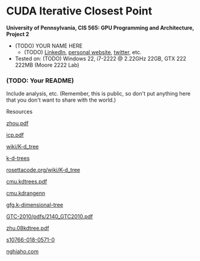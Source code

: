 CUDA Iterative Closest Point
======================

**University of Pennsylvania, CIS 565: GPU Programming and Architecture, Project 2**

* (TODO) YOUR NAME HERE
  * (TODO) [LinkedIn](), [personal website](), [twitter](), etc.
* Tested on: (TODO) Windows 22, i7-2222 @ 2.22GHz 22GB, GTX 222 222MB (Moore 2222 Lab)

### (TODO: Your README)

Include analysis, etc. (Remember, this is public, so don't put
anything here that you don't want to share with the world.)

Resources

[zhou.pdf](http://delivery.acm.org/10.1145/1410000/1409079/a126-zhou.pdf?ip=158.130.58.68&id=1409079&acc=ACTIVE%20SERVICE&key=A792924B58C015C1%2E18947888DF2D0EEA%2E4D4702B0C3E38B35%2E4D4702B0C3E38B35&__acm__=1570511380_fc6c827f105612cb6c334de6bfe14d63)

[icp.pdf](http://ais.informatik.uni-freiburg.de/teaching/ss11/robotics/slides/17-icp.pdf)

[wiki/K-d_tree](https://en.wikipedia.org/wiki/K-d_tree)

[k-d-trees](https://blog.krum.io/k-d-trees/)

[rosettacode.org/wiki/K-d_tree](https://rosettacode.org/wiki/K-d_tree)

[cmu.kdtrees.pdf](https://www.cs.cmu.edu/~ckingsf/bioinfo-lectures/kdtrees.pdf)

[cmu.kdrangenn](https://www.cs.cmu.edu/~ckingsf/bioinfo-lectures/kdrangenn.pdf)

[gfg.k-dimensional-tree](https://www.geeksforgeeks.org/k-dimensional-tree/)

[GTC-2010/pdfs/2140_GTC2010.pdf](https://www.nvidia.com/content/GTC-2010/pdfs/2140_GTC2010.pdf)

[zhu.08kdtree.pdf](http://www.cad.zju.edu.cn/home/rwang/publication/08kdtree.pdf)

[s10766-018-0571-0](https://link.springer.com/article/10.1007/s10766-018-0571-0)

[nghiaho.com](https://nghiaho.com/?p=437)

